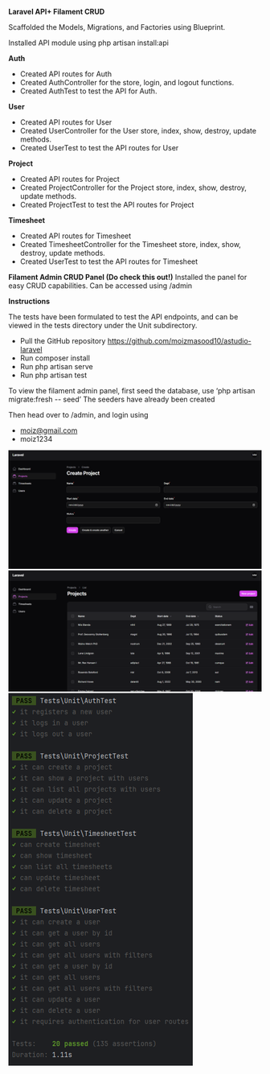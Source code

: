 **Laravel API+ Filament CRUD**

Scaffolded the Models, Migrations, and Factories using Blueprint.

Installed API module using php artisan install:api

**Auth**
- Created API routes for Auth
- Created AuthController for the store, login, and logout functions.
- Created AuthTest to test the API for Auth.

**User**
- Created API routes for User
- Created UserController for the User store, index, show, destroy, update methods.
- Created UserTest to test the API routes for User

**Project**
- Created API routes for Project
- Created ProjectController for the Project store, index, show, destroy, update methods.
- Created ProjectTest to test the API routes for Project

**Timesheet**
- Created API routes for Timesheet
- Created TimesheetController for the Timesheet store, index, show, destroy, update methods.
- Created UserTest to test the API routes for Timesheet

**Filament Admin CRUD Panel (Do check this out!)**
Installed the panel for easy CRUD capabilities. 
Can be accessed using /admin



**Instructions**

The tests have been formulated to test the API endpoints, and can be viewed in the tests directory under the Unit subdirectory.

- Pull the GitHub repository https://github.com/moizmasood10/astudio-laravel
- Run composer install
- Run php artisan serve
- Run php artisan test

To view the filament admin panel, first seed the database, use ‘php artisan migrate:fresh -- seed’
The seeders have already been created

Then head over to /admin, and login using 
- moiz@gmail.com
- moiz1234

![Create](imgs/create.png)
![Table](imgs/table.png)
![Tests](imgs/tests.png)



